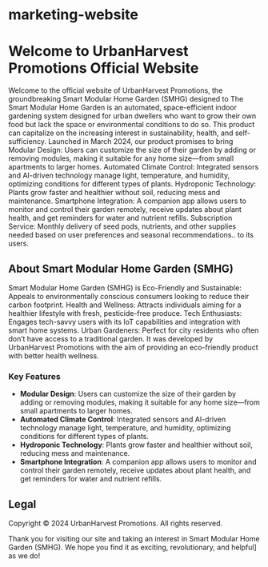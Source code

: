 
# marketing-website
# Welcome to UrbanHarvest Promotions Official Website

Welcome to the official website of UrbanHarvest Promotions, the groundbreaking Smart Modular Home Garden (SMHG) designed to The Smart Modular Home Garden is an automated, space-efficient indoor gardening system designed for urban dwellers who want to grow their own food but lack the space or environmental conditions to do so. This product can capitalize on the increasing interest in sustainability, health, and self-sufficiency. Launched in March 2024, our product promises to bring Modular Design: Users can customize the size of their garden by adding or removing modules, making it suitable for any home size—from small apartments to larger homes.
Automated Climate Control: Integrated sensors and AI-driven technology manage light, temperature, and humidity, optimizing conditions for different types of plants.
Hydroponic Technology: Plants grow faster and healthier without soil, reducing mess and maintenance.
Smartphone Integration: A companion app allows users to monitor and control their garden remotely, receive updates about plant health, and get reminders for water and nutrient refills.
Subscription Service: Monthly delivery of seed pods, nutrients, and other supplies needed based on user preferences and seasonal recommendations.. to its users.

## About Smart Modular Home Garden (SMHG)

Smart Modular Home Garden (SMHG) is Eco-Friendly and Sustainable: Appeals to environmentally conscious consumers looking to reduce their carbon footprint.
Health and Wellness: Attracts individuals aiming for a healthier lifestyle with fresh, pesticide-free produce.
Tech Enthusiasts: Engages tech-savvy users with its IoT capabilities and integration with smart home systems.
Urban Gardeners: Perfect for city residents who often don’t have access to a traditional garden. It was developed by UrbanHarvest Promotions with the aim of providing an eco-friendly product with better health wellness.

### Key Features

- **Modular Design**: Users can customize the size of their garden by adding or removing modules, making it suitable for any home size—from small apartments to larger homes.
- **Automated Climate Control**: Integrated sensors and AI-driven technology manage light, temperature, and humidity, optimizing conditions for different types of plants.
- **Hydroponic Technology**: Plants grow faster and healthier without soil, reducing mess and maintenance.
- **Smartphone Integration**: A companion app allows users to monitor and control their garden remotely, receive updates about plant health, and get reminders for water and nutrient refills.

## Legal

Copyright © 2024 UrbanHarvest Promotions. All rights reserved.

Thank you for visiting our site and taking an interest in Smart Modular Home Garden (SMHG). We hope you find it as exciting, revolutionary, and helpful] as we do!
